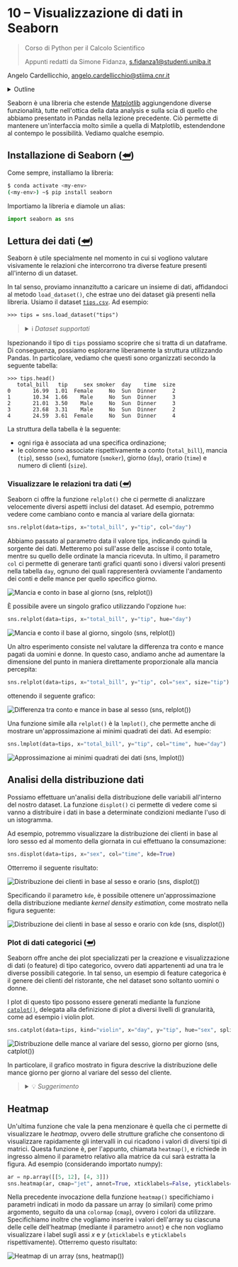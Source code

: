 # 10 – Visualizzazione di dati in Seaborn

> Corso di Python per il Calcolo Scientifico
>
> Appunti redatti da Simone Fidanza, s.fidanza1@studenti.uniba.it

Angelo Cardellicchio, angelo.cardellicchio@stiima.cnr.it

<details>
    <summary>Outline</summary>

<a name="top"></a>

<!-- TOC -->

1. [10 – Visualizzazione di dati in Seaborn](#10--visualizzazione-di-dati-in-seaborn)
   1. [Installazione di Seaborn (⮨)](#installazione-di-seaborn-)
   2. [Lettura dei dati (⮨)](#lettura-dei-dati-)
      1. [Visualizzare le relazioni tra dati (⮨)](#visualizzare-le-relazioni-tra-dati-)
   3. [Analisi della distribuzione dati](#analisi-della-distribuzione-dati)
      1. [Plot di dati categorici (⮨)](#plot-di-dati-categorici-)
   4. [Heatmap](#heatmap)

<!-- /TOC -->

</details>

Seaborn è una libreria che estende [Matplotlib](https://python.angelocardellicchio.it/material/02_libs/08_matplotlib/lecture/)
aggiungendone diverse funzionalità, tutte nell'ottica della data analysis e
sulla scia di quello che abbiamo presentato in Pandas nella lezione precedente.
Ciò permette di mantenere un'interfaccia molto simile a quella di Matplotlib,
estendendone al contempo le possibilità. Vediamo qualche esempio.

## Installazione di Seaborn ([⮨](#top))

Come sempre, installiamo la libreria:

```sh
$ conda activate <my-env>
(<my-env>) ~$ pip install seaborn
```

Importiamo la libreria e diamole un alias:

```python
import seaborn as sns
```

## Lettura dei dati ([⮨](#top))

Seaborn è utile specialmente nel momento in cui si vogliono valutare
visivamente le relazioni che intercorrono tra diverse feature presenti
all'interno di un dataset.

In tal senso, proviamo innanzitutto a caricare un insieme di dati, affidandoci
al metodo `load_dataset()`, che estrae uno dei dataset già presenti nella
libreria. Usiamo il dataset [`tips.csv`](../data/tips.csv). Ad esempio:

```pycon
>>> tips = sns.load_dataset("tips")
```

> <details>
> <summary>ℹ️ <em>Dataset supportati</em></summary>
>
> L'elenco dei dataset supportati da Seaborn è presente a [questo indirizzo](https://github.com/mwaskom/seaborn-data).
>
> </details>

Ispezionando il tipo di `tips` possiamo scoprire che si tratta di un dataframe.
Di conseguenza, possiamo esplorarne liberamente la struttura utilizzando
Pandas. In particolare, vediamo che questi sono organizzati secondo la seguente
tabella:

```pycon
>>> tips.head()
   total_bill   tip     sex smoker  day    time  size
0       16.99  1.01  Female     No  Sun  Dinner     2
1       10.34  1.66    Male     No  Sun  Dinner     3
2       21.01  3.50    Male     No  Sun  Dinner     3
3       23.68  3.31    Male     No  Sun  Dinner     2
4       24.59  3.61  Female     No  Sun  Dinner     4
```

La struttura della tabella è la seguente:

- ogni riga è associata ad una specifica ordinazione;
- le colonne sono associate rispettivamente a conto (`total_bill`), mancia
  (`tip`), sesso (`sex`), fumatore (`smoker`), giorno (`day`), orario (`time`)
  e numero di clienti (`size`).

### Visualizzare le relazioni tra dati ([⮨](#top))

Seaborn ci offre la funzione `relplot()` che ci permette di analizzare
velocemente diversi aspetti inclusi del dataset. Ad esempio, potremmo vedere
come cambiano conto e mancia al variare della giornata:

```python
sns.relplot(data=tips, x="total_bill", y="tip", col="day")
```

Abbiamo passato al parametro data il valore tips, indicando quindi la sorgente
dei dati. Metteremo poi sull'asse delle ascisse il conto totale, mentre su
quello delle ordinate la mancia ricevuta. In ultimo, il parametro `col` ci
permette di generare tanti grafici quanti sono i diversi valori presenti nella
tabella `day`, ognuno dei quali rappresenterà ovviamente l'andamento dei conti
e delle mance per quello specifico giorno.

![Mancia e conto in base al giorno (sns, `relplot()`)](../img/seaborn/tip-bill_per_day.png)

È possibile avere un singolo grafico utilizzando l'opzione `hue`:

```python
sns.relplot(data=tips, x="total_bill", y="tip", hue="day")
```

![Mancia e conto il base al giorno, singolo (sns, `relplot()`)](../img/seaborn/tip-bill_per_day_HUE.png)

Un altro esperimento consiste nel valutare la differenza tra conto e mance
pagati da uomini e donne. In questo caso, andiamo anche ad aumentare la
dimensione del punto in maniera direttamente proporzionale alla mancia
percepita:

```python
sns.relplot(data=tips, x="total_bill", y="tip", col="sex", size="tip")
```

ottenendo il seguente grafico:

![Differenza tra conto e mance in base al sesso (sns, `relplot()`)](../img/seaborn/tip-bill_sex.png)

Una funzione simile alla `relplot()` è la `lmplot()`, che permette anche di
mostrare un'approssimazione ai minimi quadrati dei dati. Ad esempio:

```python
sns.lmplot(data=tips, x="total_bill", y="tip", col="time", hue="day")
```

![Approssimazione ai minimi quadrati dei dati (sns, `lmplot()`)](../img/seaborn/tips_lmplot.png)

## Analisi della distribuzione dati

Possiamo effettuare un'analisi della distribuzione delle variabili all'interno
del nostro dataset. La funzione `displot()` ci permette di vedere come si vanno
a distribuire i dati in base a determinate condizioni mediante l'uso di un
istogramma.

Ad esempio, potremmo visualizzare la distribuzione dei clienti in base al loro
sesso ed al momento della giornata in cui effettuano la consumazione:

```python
sns.displot(data=tips, x="sex", col="time", kde=True)
```

Otterremo il seguente risultato:

![Distribuzione dei clienti in base al sesso e orario (sns, `displot()`)](../img/seaborn/client-time-sex_displot.png)

Specificando il parametro `kde`, è possibile ottenere un'approssimazione della
distribuzione mediante _kernel density estimation_, come mostrato nella figura
seguente:

![Distribuzione dei clienti in base al sesso e orario con kde (sns, `displot()`)](../img/seaborn/client-time-sex_displot_kde.png)

### Plot di dati categorici ([⮨](#top))

Seaborn offre anche dei plot specializzati per la creazione e visualizzazione
di dati (o feature) di tipo categorico, ovvero dati appartenenti ad una tra le
diverse possibili categorie. In tal senso, un esempio di feature categorica è
il genere dei clienti del ristorante, che nel dataset sono soltanto uomini o
donne.

I plot di questo tipo possono essere generati mediante la funzione [`catplot()`](https://seaborn.pydata.org/generated/seaborn.catplot.html),
delegata alla definizione di plot a diversi livelli di granularità, come ad
esempio i violin plot.

```python
sns.catplot(data=tips, kind="violin", x="day", y="tip", hue="sex", split=True)
```

![Distribuzione delle mance al variare del sesso, giorno per giorno (sns, `catplot()`)](../img/seaborn/tips_catplot.png)

In particolare, il grafico mostrato in figura descrive la distribuzione delle
mance giorno per giorno al variare del sesso del cliente.

> <details>
> <summary>💡 <em>Suggerimento</em></summary>
>
> In realtà, è possibile usare la `catplot()` con dati non categorici, come
> numeri interi. Tuttavia, vi è il rischio (o meglio, la certezza) che il
> risultato sia non interpretabile, in quanto la funzione assegnerà una
> categoria ad ogni possibile valore assunto dalla feature di riferimento, il
> che ovviamente comporterà l'illeggibilità del grafico nel caso di valori
> reali.
>
> </details>

## Heatmap

Un'ultima funzione che vale la pena menzionare è quella che ci permette di
visualizzare le _heatmap_, ovvero delle strutture grafiche che consentono di
visualizzare rapidamente gli intervalli in cui ricadono i valori di diversi
tipi di matrici. Questa funzione è, per l'appunto, chiamata `heatmap()`, e
richiede in ingresso almeno il parametro relativo alla matrice da cui sarà
estratta la figura. Ad esempio (considerando importato numpy):

```python
ar = np.array([[5, 12], [4, 3]])
sns.heatmap(ar, cmap="jet", annot=True, xticklabels=False, yticklabels=False)
```

Nella precedente invocazione della funzione `heatmap()` specifichiamo i
parametri indicati in modo da passare un array (o similari) come primo
argomento, seguito da una `colormap` (`cmap`), ovvero i colori da utilizzare.
Specifichiamo inoltre che vogliamo inserire i valori dell'array su ciascuna
delle celle dell'heatmap (mediante il parametro `annot`) e che non vogliamo
visualizzare i label sugli assi $x$ e $y$ (`xticklabels` e `yticklabels`
rispettivamente). Otterremo questo risultato:

![Heatmap di un array (sns, `heatmap()`)](../img/seaborn/array_heatmap.png)
